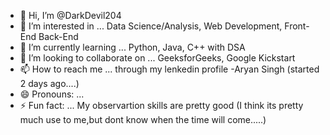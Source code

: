 - 👋 Hi, I’m @DarkDevil204
- 👀 I’m interested in ... Data Science/Analysis, Web Development, Front-End Back-End 
- 🌱 I’m currently learning ... Python, Java, C++ with DSA 
- 💞️ I’m looking to collaborate on ... GeeksforGeeks, Google Kickstart 
- 📫 How to reach me ... through my lenkedin profile -Aryan Singh (started 2 days ago....)
- 😄 Pronouns: ...
- ⚡ Fun fact: ... My observartion skills are pretty good (I think its pretty much use to me,but dont know when the time will come.....)

<!---
DarkDevil204/DarkDevil204 is a ✨ special ✨ repository because its `README.md` (this file) appears on your GitHub profile.
You can click the Preview link to take a look at your changes.
--->
